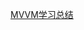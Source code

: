 [MVVM学习总结](https://mp.weixin.qq.com/s?__biz=MzU4ODk3MzEzOA==&tempkey=MTEwOV9ESitqVFZTVUV6empkL05PSDFHWDhXMlV5T3ZqNFd1MXNyQUhzZlhXQl9JdENqejk1MmhCSlZGdGY3UFFkeGdLMFh2VGdtSlpENkZ4NjB1Y3c5U21XNGgxLXRRcDlib2p6X0x3MXlUNFNuTENOYTIxT1RKNHR3X1ZmbnRmNDctMnVNYXQxQ0ZscGduMkUwOTNWU3BHcDFsajk1U2ZEcTc2YzBlbUtnfn4%3D&chksm=7dd5d4d64aa25dc0b7cad6a6538f6496e9bcced351c6e72d913cb170fdec25ed4239495de940#rd)
